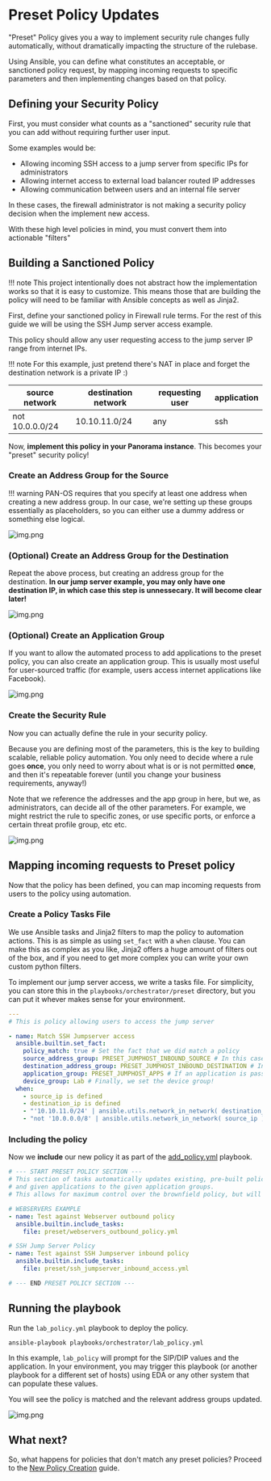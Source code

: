# Preset Policy Updates

"Preset" Policy gives you a way to implement security rule changes fully automatically, without dramatically impacting 
the structure of the rulebase.

Using Ansible, you can define what constitutes an acceptable, or sanctioned policy request, by mapping incoming
requests to specific parameters and then implementing changes based on that policy.

## Defining your Security Policy

First, you must consider what counts as a "sanctioned" security rule that you can add without requiring further user
input. 

Some examples would be:

 * Allowing incoming SSH access to a jump server from specific IPs for administrators
 * Allowing internet access to external load balancer routed IP addresses
 * Allowing communication between users and an internal file server

In these cases, the firewall administrator is not making a security policy decision when the implement new access.

With these high level policies in mind, you must convert them into actionable "filters"

## Building a Sanctioned Policy

!!! note
    This project intentionally does not abstract how the implementation works so that it is easy to customize. This
    means those that are building the policy will need to be familiar with Ansible concepts as well as Jinja2.

First, define your sanctioned policy in Firewall rule terms. For the rest of this guide we will be using the 
SSH Jump server access example.

This policy should allow any user requesting access to the jump server IP range from internet IPs. 

!!! note
    For this example, just pretend there's NAT in place and forget the destination network is a private IP :) 

source network | destination network | requesting user | application
--- |---------------------| --- | ---
not 10.0.0.0/24 | 10.10.11.0/24       | any | ssh

Now, **implement this policy in your Panorama instance**. This becomes your "preset" security policy!

### Create an Address Group for the Source

!!! warning
    PAN-OS requires that you specify at least one address when creating a new address group. In our case, we're setting
    up these groups essentially as placeholders, so you can either use a dummy address or something else logical.

![img.png](define_source_addr_group.png)

### (Optional) Create an Address Group for the Destination

Repeat the above process, but creating an address group for the destination. **In our jump server example, you may 
only have one destination IP, in which case this step is unnessecary. It will become clear later!**

![img.png](define_destination_addr_group.png)

### (Optional) Create an Application Group 

If you want to allow the automated process to add applications to the preset policy, you can also create an application
group. This is usually most useful for user-sourced traffic (for example, users access internet applications like
Facebook).

![img.png](define_app_group.png)

### Create the Security Rule

Now you can actually define the rule in your security policy.

Because you are defining most of the parameters, this is the key to building scalable, reliable policy automation. 
You only need to decide where a rule goes **once**, you only need to worry about what is or is not permitted **once**,
and then it's repeatable forever (until you change your business requirements, anyway!)

Note that we reference the addresses and the app group in here, but we, as administrators, can decide all of the other
parameters. For example, we might restrict the rule to specific zones, or use specific ports, or enforce a certain
threat profile group, etc etc.

![img.png](define_security_rule.png)

## Mapping incoming requests to Preset policy

Now that the policy has been defined, you can map incoming requests from users to the policy using automation.

### Create a Policy Tasks File

We use Ansible tasks and Jinja2 filters to map the policy to automation actions. This is as simple as using `set_fact` 
with a `when` clause. You can make this as complex as you like, Jinja2 offers a huge amount of filters out of the box,
and if you need to get more complex you can write your own custom python filters.

To implement our jump server access, we write a tasks file. For simplicity, you can store this in the `playbooks/orchestrator/preset`
directory, but you can put it whever makes sense for your environment.

```yaml title="ssh_jumpserver_inbound_access.yml"
---
# This is policy allowing users to access the jump server

- name: Match SSH Jumpserver access
  ansible.builtin.set_fact:
    policy_match: true # Set the fact that we did match a policy
    source_address_group: PRESET_JUMPHOST_INBOUND_SOURCE # In this case, the policy preset is an address_group type
    destination_address_group: PRESET_JUMPHOST_INBOUND_DESTINATION # In this case, the policy preset is an address_group type
    application_group: PRESET_JUMPHOST_APPS # If an application is passed, we should also include it in the policy.
    device_group: Lab # Finally, we set the device group!
  when:
    - source_ip is defined
    - destination_ip is defined
    - "'10.10.11.0/24' | ansible.utils.network_in_network( destination_ip )"
    - "not '10.0.0.0/8' | ansible.utils.network_in_network( source_ip )"

```

### Including the policy

Now we **include** our new policy it as part of the [add_policy.yml](../../playbooks/orchestrator/add_policy.yml) playbook. 


```yaml title="add_policy.yml"
# --- START PRESET POLICY SECTION ---
# This section of tasks automatically updates existing, pre-built policies by simply updating existing address-groups
# and given applications to the given application groups.
# This allows for maximum control over the brownfield policy, but will only catch certain use cases.

# WEBSERVERS EXAMPLE
- name: Test against Webserver outbound policy
  ansible.builtin.include_tasks:
    file: preset/webservers_outbound_policy.yml

# SSH Jump Server Policy
- name: Test against SSH Jumpserver inbound policy
  ansible.builtin.include_tasks:
    file: preset/ssh_jumpserver_inbound_access.yml

# --- END PRESET POLICY SECTION ---
```

## Running the playbook

Run the `lab_policy.yml` playbook to deploy the policy.

```shell
ansible-playbook playbooks/orchestrator/lab_policy.yml
```

In this example, `lab_policy` will prompt for the SIP/DIP values and the application. In your environment, you may
trigger this playbook (or another playbook for a different set of hosts) using EDA or any other system that can 
populate these values.

You will see the policy is matched and the relevant address groups updated.

![img.png](run_lab_policy.png)

## What next?

So, what happens for policies that don't match any preset policies? Proceed to the [New Policy Creation](new_policy_creation.md)
guide.